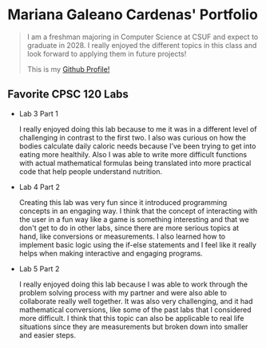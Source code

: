 # Mariana Galeano Cardenas' Portfolio

> I am a freshman majoring in Computer Science at CSUF and expect to graduate in 2028. I really enjoyed the different topics in this class and look forward to applying them in future projects!
>
> This is my [Github Profile!](https://github.com/marzz33)

## Favorite CPSC 120 Labs

* Lab 3 Part 1

    I really enjoyed doing this lab because to me it was in a different level of challenging in contrast to the first two. I also was curious on how the bodies calculate daily caloric needs because I’ve been trying to get into eating more healthily. Also I was able to write more difficult functions with actual mathematical formulas being translated into more practical code that help people understand nutrition.

* Lab 4 Part 2

    Creating this lab was very fun since it introduced programming concepts in an engaging way. I think that the concept of interacting with the user in a fun way like a game is something interesting and that we don't get to do in other labs, since there are more serious topics at hand, like conversions or measurements. I also learned how to implement basic logic using the if-else statements and I feel like it really helps when making interactive and engaging programs.

* Lab 5 Part 2

    I really enjoyed doing this lab because I was able to work through the problem solving process with my partner and were also able to collaborate really well together. It was also very challenging, and it had mathematical conversions, like some of the past labs that I considered more difficult. I think that this topic can also be applicable to real life situations since they are measurements but broken down into smaller and easier steps.

